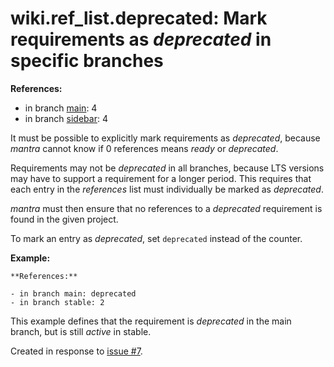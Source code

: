 # wiki.ref_list.deprecated: Mark requirements as *deprecated* in specific branches

**References:**

- in branch [main](https://github.com/mhatzl/mantra/tree/main): 4
- in branch [sidebar](https://github.com/mhatzl/mantra/tree/sidebar): 4

It must be possible to explicitly mark requirements as *deprecated*,
because *mantra* cannot know if 0 references means *ready* or *deprecated*.

Requirements may not be *deprecated* in all branches, because LTS versions may have to support a requirement for a longer period.
This requires that each entry in the *references* list must individually be marked as *deprecated*.

*mantra* must then ensure that no references to a *deprecated* requirement is found in the given project. 

To mark an entry as *deprecated*, set `deprecated` instead of the counter.

**Example:**

```
**References:**

- in branch main: deprecated
- in branch stable: 2
```

This example defines that the requirement is *deprecated* in the main branch, but is still *active* in stable.

Created in response to [issue #7](https://github.com/mhatzl/mantra/issues/7).
